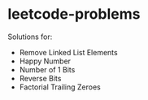 # leetcode-problems
Solutions for:
- Remove Linked List Elements
- Happy Number
- Number of 1 Bits
- Reverse Bits
- Factorial Trailing Zeroes